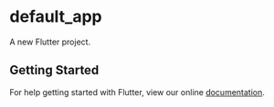 # default_app

A new Flutter project.

## Getting Started

For help getting started with Flutter, view our online
[documentation](https://flutter.io/).
